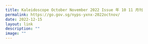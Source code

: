 ```yaml
---
title: Kaleidoscope October November 2022 Issue 年 10 11 月刊
permalink: https://go.gov.sg/nyps-yxnx-2022octnov/
date: 2022-12-15
layout: link
description: ""
image: ""
---
```


